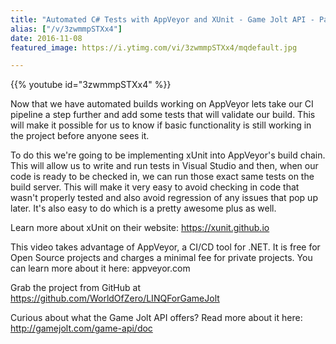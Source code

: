 ```yaml
---
title: "Automated C# Tests with AppVeyor and XUnit - Game Jolt API - Part 2"
alias: ["/v/3zwmmpSTXx4"]
date: 2016-11-08
featured_image: https://i.ytimg.com/vi/3zwmmpSTXx4/mqdefault.jpg

---
```


{{% youtube id="3zwmmpSTXx4" %}}

Now that we have automated builds working on AppVeyor lets take our CI pipeline a step further and add some tests that will validate our build. This will make it possible for us to know if basic functionality is still working in the project before anyone sees it.

To do this we're going to be implementing xUnit into AppVeyor's build chain. This will allow us to write and run tests in Visual Studio and then, when our code is ready to be checked in, we can run those exact same tests on the build server. This will make it very easy to avoid checking in code that wasn't properly tested and also avoid regression of any issues that pop up later. It's also easy to do which is a pretty awesome plus as well.

Learn more about xUnit on their website: https://xunit.github.io

This video takes advantage of AppVeyor, a CI/CD tool for .NET. It is free for Open Source projects and charges a minimal fee for private projects. You can learn more about it here: appveyor.com

Grab the project from GitHub at https://github.com/WorldOfZero/LINQForGameJolt

Curious about what the Game Jolt API offers? Read more about it here: http://gamejolt.com/game-api/doc